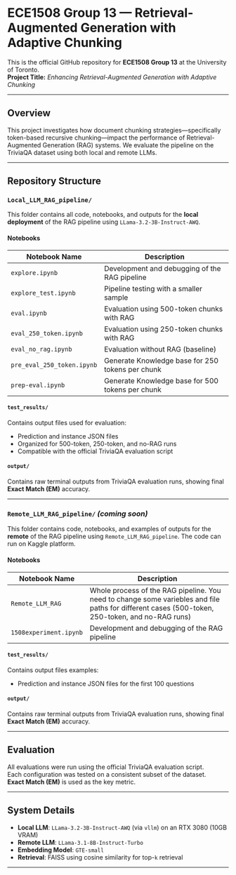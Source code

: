 # ECE1508 Group 13 — Retrieval-Augmented Generation with Adaptive Chunking

This is the official GitHub repository for **ECE1508 Group 13** at the University of Toronto.  
**Project Title:** *Enhancing Retrieval-Augmented Generation with Adaptive Chunking*

---

## Overview

This project investigates how document chunking strategies—specifically token-based recursive chunking—impact the performance of Retrieval-Augmented Generation (RAG) systems. We evaluate the pipeline on the TriviaQA dataset using both local and remote LLMs.

---

## Repository Structure

### `Local_LLM_RAG_pipeline/`

This folder contains all code, notebooks, and outputs for the **local deployment** of the RAG pipeline using `LLama-3.2-3B-Instruct-AWQ`.

#### Notebooks

| Notebook Name              | Description                                                             |
|---------------------------|-------------------------------------------------------------------------|
| `explore.ipynb`           | Development and debugging of the RAG pipeline                           |
| `explore_test.ipynb`      | Pipeline testing with a smaller sample                                  |
| `eval.ipynb`              | Evaluation using 500-token chunks with RAG                              |
| `eval_250_token.ipynb`    | Evaluation using 250-token chunks with RAG                              |
| `eval_no_rag.ipynb`       | Evaluation without RAG (baseline)                                       |
| `pre_eval_250_token.ipynb`| Generate Knowledge base for 250 tokens per chunk                              |
| `prep-eval.ipynb`         | Generate Knowledge base for 500 tokens per chunk                          |

#### `test_results/`

Contains output files used for evaluation:
- Prediction and instance JSON files
- Organized for 500-token, 250-token, and no-RAG runs
- Compatible with the official TriviaQA evaluation script

#### `output/`

Contains raw terminal outputs from TriviaQA evaluation runs, showing final **Exact Match (EM)** accuracy.

---

### `Remote_LLM_RAG_pipeline/` *(coming soon)*

This folder contains code, notebooks, and examples of outputs for the **remote** of the RAG pipeline using `Remote_LLM_RAG_pipeline`. The code can run on Kaggle platform.

#### Notebooks

| Notebook Name              | Description                                                             |
|---------------------------|-------------------------------------------------------------------------|
| `Remote_LLM_RAG`           | Whole process of the RAG pipeline. You need to change some variebles and file paths for different cases (500-token, 250-token, and no-RAG runs)|
| `1508experiment.ipynb`      | Development and debugging of the RAG pipeline                                  |

#### `test_results/`

Contains output files examples:
- Prediction and instance JSON files for the first 100 questions

#### `output/`

Contains raw terminal outputs from TriviaQA evaluation runs, showing final **Exact Match (EM)** accuracy. 

---

## Evaluation

All evaluations were run using the official TriviaQA evaluation script.  
Each configuration was tested on a consistent subset of the dataset.  
**Exact Match (EM)** is used as the key metric.

---

## System Details

- **Local LLM**: `LLama-3.2-3B-Instruct-AWQ` (via `vllm`) on an RTX 3080 (10GB VRAM)
- **Remote LLM**: `LLama-3.1-8B-Instruct-Turbo`
- **Embedding Model**: `GTE-small`
- **Retrieval**: FAISS using cosine similarity for top-`k` retrieval

---

